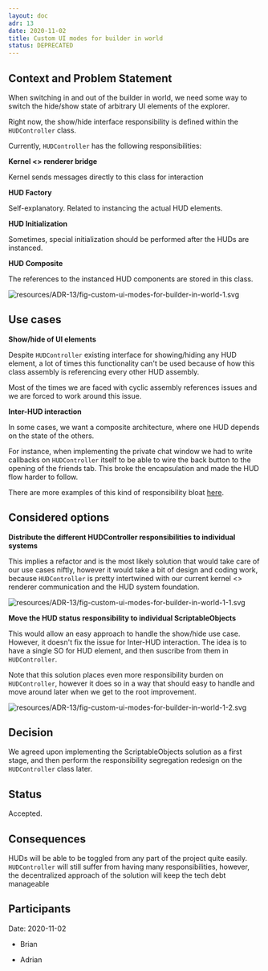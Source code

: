 ```yaml
---
layout: doc
adr: 13
date: 2020-11-02
title: Custom UI modes for builder in world
status: DEPRECATED
---
```


## Context and Problem Statement

When switching in and out of the builder in world, we need some way to switch the hide/show state of arbitrary UI elements of the explorer.

Right now, the show/hide interface responsibility is defined within the `HUDController` class.

Currently, `HUDController` has the following responsibilities:

**Kernel <> renderer bridge**

Kernel sends messages directly to this class for interaction

**HUD Factory**

Self-explanatory. Related to instancing the actual HUD elements.

**HUD Initialization**

Sometimes, special initialization should be performed after the HUDs are instanced.

**HUD Composite**

The references to the instanced HUD components are stored in this class.

<!--
```dot
digraph G {

	subgraph cluster_0 {
		#style=filled;
		#color=lightgrey;
		node [style=filled shape=rect];
        a0 -&gt; a1 -&gt; a2;
		label = "HUDController";
    }

	start -&gt; a0;

    a0 [label="Bridge"]
    a1 [label="Factory"]
    a2 [label="Composite"]
    a3 [label="HUD Elements" shape=rect]

    edge [dir="back"]
    a2 -&gt; a3

	start [label="Kernel" shape=box3d];
}
```
-->

![resources/ADR-13/fig-custom-ui-modes-for-builder-in-world-1.svg](resources/ADR-13/fig-custom-ui-modes-for-builder-in-world-1.svg)

## Use cases

**Show/hide of UI elements**

Despite `HUDController` existing interface for showing/hiding any HUD element, a lot of times this functionality can't be used because of how this class assembly is referencing every other HUD assembly.

Most of the times we are faced with cyclic assembly references issues and we are forced to work around this issue.

**Inter-HUD interaction**

In some cases, we want a composite architecture, where one HUD depends on the state of the others.

For instance, when implementing the private chat window we had to write callbacks on `HUDController` itself to be able to wire the back button to the opening of the friends tab. This broke the encapsulation and made the HUD flow harder to follow.

There are more examples of this kind of responsibility bloat [here](https://github.com/decentraland/explorer/blob/56a5478e004d8a6e678d75cd4b4132c18d33d8de/unity-client/Assets/Scripts/MainScripts/DCL/Controllers/HUD/HUDController.cs#L457).

## Considered options

**Distribute the different HUDController responsibilities to individual systems**

This implies a refactor and is the most likely solution that would take care of our use cases niftly, however it would take a bit of design and coding work, because `HUDController` is pretty intertwined with our current kernel <> renderer communication and the HUD system foundation.

<!--
```dot
digraph G {


	start -&gt; a0 -&gt; a1 -&gt; a2;

    a0 [label="HUD Bridge" shape=rect]
    a1 [label="HUD Factory" shape=rect]
    a2 [label="HUD Composite" shape=rect]
	start [label="Kernel" shape=box3d];

    edge [dir="back"]

    a2 -&gt; e0
    a2 -&gt; e1
    a2 -&gt; e2
    e0 [label="External #1"]
    e1 [label="External #2"]
    e2 [label="External #3"]
}
```
-->

![resources/ADR-13/fig-custom-ui-modes-for-builder-in-world-1-1.svg](resources/ADR-13/fig-custom-ui-modes-for-builder-in-world-1-1.svg)

**Move the HUD status responsibility to individual ScriptableObjects**

This would allow an easy approach to handle the show/hide use case. However, it doesn't fix the issue for Inter-HUD interaction. The idea is to have a single SO for HUD element, and then suscribe from them in `HUDController`.

Note that this solution places even more responsibility burden on `HUDController`, however it does so in a way that should easy to handle and move around later when we get to the root improvement.

<!--
```dot
digraph G {
    node [shape=rect]

    a0 [label="HudController" ]
    so1 [label="HUD SO #1"]
    so2 [label="HUD SO #2"]
	start [label="Kernel" shape=box3d];

    ext0 [label="External #1"]
    ext1 [label="External #2"]
    ext2 [label="External #3"]

	start -&gt; a0;

    a0 -&gt; so1
    a0 -&gt; so2

    edge [dir="back"]
    so1 -&gt; ext0
    so2 -&gt; ext0

    so2 -&gt; ext1
    so2 -&gt; ext2
}
```
-->

![resources/ADR-13/fig-custom-ui-modes-for-builder-in-world-1-2.svg](resources/ADR-13/fig-custom-ui-modes-for-builder-in-world-1-2.svg)

## Decision

We agreed upon implementing the ScriptableObjects solution as a first stage, and then perform the responsibility segregation redesign on the `HUDController` class later.

## Status

Accepted.

## Consequences

HUDs will be able to be toggled from any part of the project quite easily. `HUDController` will still suffer from having many responsibilities, however, the decentralized approach of the solution will keep the tech debt manageable

## Participants

Date: 2020-11-02

- Brian

- Adrian
